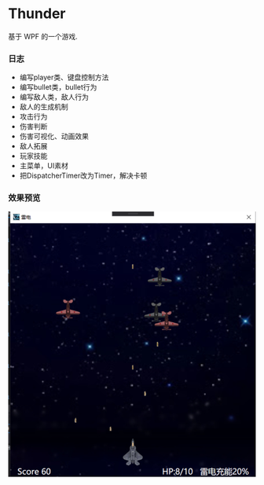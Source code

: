 # Thunder

基于 WPF 的一个游戏.
### 日志
- 编写player类、键盘控制方法
- 编写bullet类，bullet行为
- 编写敌人类，敌人行为
- 敌人的生成机制
- 攻击行为
- 伤害判断
- 伤害可视化、动画效果
- 敌人拓展
- 玩家技能
- 主菜单，UI素材
- 把DispatcherTimer改为Timer，解决卡顿
### 效果预览
<img src="README/image-20210127141538102.png" alt="image-20210127141538102"  />
